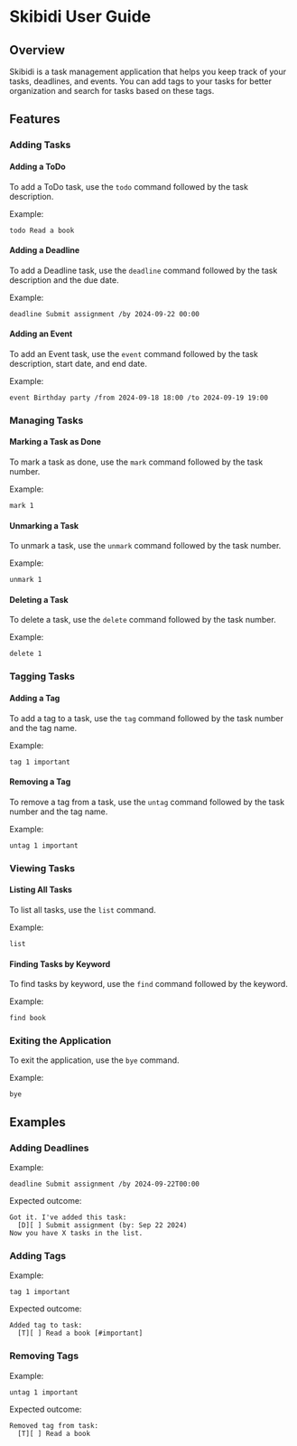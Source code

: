 # Skibidi User Guide

## Overview

Skibidi is a task management application that helps you keep track of your tasks, deadlines, and events. You can add tags to your tasks for better organization and search for tasks based on these tags.

## Features

### Adding Tasks

#### Adding a ToDo

To add a ToDo task, use the `todo` command followed by the task description.

Example:
```
todo Read a book
```

#### Adding a Deadline

To add a Deadline task, use the `deadline` command followed by the task description and the due date.

Example:
```
deadline Submit assignment /by 2024-09-22 00:00
```

#### Adding an Event

To add an Event task, use the `event` command followed by the task description, start date, and end date.

Example:
```
event Birthday party /from 2024-09-18 18:00 /to 2024-09-19 19:00
```

### Managing Tasks

#### Marking a Task as Done

To mark a task as done, use the `mark` command followed by the task number.

Example:
```
mark 1
```

#### Unmarking a Task

To unmark a task, use the `unmark` command followed by the task number.

Example:
```
unmark 1
```

#### Deleting a Task

To delete a task, use the `delete` command followed by the task number.

Example:
```
delete 1
```

### Tagging Tasks

#### Adding a Tag

To add a tag to a task, use the `tag` command followed by the task number and the tag name.

Example:
```
tag 1 important
```

#### Removing a Tag

To remove a tag from a task, use the `untag` command followed by the task number and the tag name.

Example:
```
untag 1 important
```

### Viewing Tasks

#### Listing All Tasks

To list all tasks, use the `list` command.

Example:
```
list
```

#### Finding Tasks by Keyword

To find tasks by keyword, use the `find` command followed by the keyword.

Example:
```
find book
```

### Exiting the Application

To exit the application, use the `bye` command.

Example:
```
bye
```

## Examples

### Adding Deadlines

Example:
```
deadline Submit assignment /by 2024-09-22T00:00
```

Expected outcome:
```
Got it. I've added this task:
  [D][ ] Submit assignment (by: Sep 22 2024)
Now you have X tasks in the list.
```

### Adding Tags

Example:
```
tag 1 important
```

Expected outcome:
```
Added tag to task:
  [T][ ] Read a book [#important]
```

### Removing Tags

Example:
```
untag 1 important
```

Expected outcome:
```
Removed tag from task:
  [T][ ] Read a book
```
